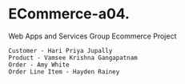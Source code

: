 # ECommerce-a04.

Web Apps and Services Group Ecommerce Project

```
Customer - Hari Priya Jupally
Product - Vamsee Krishna Gangapatnam
Order - Amy White
Order Line Item - Hayden Rainey
```
